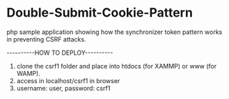 # Double-Submit-Cookie-Pattern
php sample application showing how the synchronizer token pattern works in preventing CSRF attacks.

----------HOW TO DEPLOY----------
1. clone the csrf1 folder and place into htdocs (for XAMMP) or www (for WAMP). 
2. access in localhost/csrf1 in browser
3. username: user, password: csrf1
